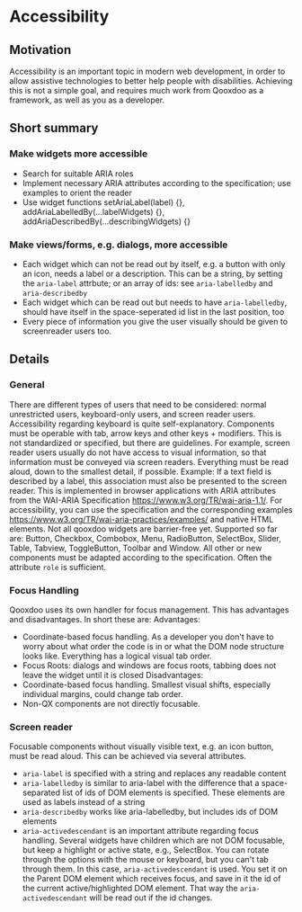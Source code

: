 # Accessibility

## Motivation

Accessibility is an important topic in modern web development, in order to allow assistive technologies to better help people with disabilities. Achieving this is not a simple goal, and requires much work from Qooxdoo as a framework, as well as you as a developer.

## Short summary

### Make widgets more accessible

- Search for suitable ARIA roles
- Implement necessary ARIA attributes according to the specification; use examples to orient the reader
- Use widget functions setAriaLabel(label) {}, addAriaLabelledBy(...labelWidgets) {}, addAriaDescribedBy(...describingWidgets) {}

### Make views/forms, e.g. dialogs, more accessible

- Each widget which can not be read out by itself, e.g. a button with only an icon, needs a label or a description. This can be a string, by setting the `aria-label` attrbute; or an array of ids: see `aria-labelledby` and `aria-describedby`
- Each widget which can be read out but needs to have `aria-labelledby`, should have itself in the space-seperated id list in the last position, too
- Every piece of information you give the user visually should be given to screenreader users too.

## Details

### General
There are different types of users that need to be considered: normal unrestricted users, keyboard-only users, and screen reader users. 
Accessibility regarding keyboard is quite self-explanatory. Components must be operable with tab, arrow keys and other keys + modifiers. This is not standardized or specified, but there are guidelines. For example, screen reader users usually do not have access to visual information, so that information must be conveyed via screen readers. Everything must be read aloud, down to the smallest detail, if possible. Example: If a text field is described by a label, this association must also be presented to the screen reader. This is implemented in browser applications with ARIA attributes from the WAI-ARIA Specification https://www.w3.org/TR/wai-aria-1.1/. For accessibility, you can use the specification and the corresponding examples https://www.w3.org/TR/wai-aria-practices/examples/ and native HTML elements.
Not all qooxdoo widgets are barrier-free yet. Supported so far are: Button, Checkbox, Combobox, Menu, RadioButton, SelectBox, Slider, Table, Tabview, ToggleButton, Toolbar and Window. All other or new components must be adapted according to the specification. Often the attribute `role` is sufficient.

### Focus Handling
Qooxdoo uses its own handler for focus management. This has advantages and disadvantages. In short these are:
Advantages:
  - Coordinate-based focus handling. As a developer you don't have to worry about what order the code is in or what the DOM node structure looks like. Everything has a logical visual tab order.
  - Focus Roots: dialogs and windows are focus roots, tabbing does not leave the widget until it is closed
Disadvantages:
  - Coordinate-based focus handling. Smallest visual shifts, especially individual margins, could change tab order.
  - Non-QX components are not directly focusable. 

### Screen reader
Focusable components without visually visible text, e.g. an icon button, must be read aloud. This can be achieved via several attributes. 
- `aria-label` is specified with a string and replaces any readable content
- `aria-labelledby` is similar to aria-label with the difference that a space-separated list of ids of DOM elements is specified. These elements are used as labels instead of a string
- `aria-describedby` works like aria-labelledby, but includes ids of DOM elements
- `aria-activedescendant` is an important attribute regarding focus handling. Several widgets have children which are not DOM focusable, but keep a highlight or active state, e.g., SelectBox. You can rotate through the options with the mouse or keyboard, but you can't tab through them. In this case, `aria-activedescendant` is used. You set it on the Parent DOM element which receives focus, and save in it the id of the current active/highlighted DOM element. That way the `aria-activedescendant` will be read out if the id changes.
